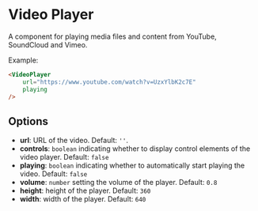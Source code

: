 # Video Player

A component for playing media files and content from YouTube, SoundCloud and Vimeo.

Example:

``` html
<VideoPlayer
    url="https://www.youtube.com/watch?v=UzxYlbK2c7E"
    playing
/>
```

## Options

* __url__: URL of the video. Default: `''`.
* __controls__: `boolean` indicating whether to display control elements of the video player. Default: `false`
* __playing__: `boolean` indicating whether to automatically start playing the video. Default: `false`
* __volume__: `number` setting the volume of the player. Default: `0.8`
* __height__: height of the player. Default: `360`
* __width__: width of the player. Default: `640`
